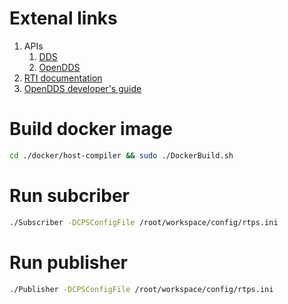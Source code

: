 # Extenal links

1. APIs
    1. [DDS](http://epics-dds.sourceforge.net/annotated.html)
    1. [OpenDDS](http://download.opendds.org/doxygen/index.html)
1. [RTI documentation](https://community.rti.com/documentation)
1. [OpenDDS developer's guide](http://download.objectcomputing.com/OpenDDS/OpenDDS-latest.pdf)


# Build docker image

```bash
cd ./docker/host-compiler && sudo ./DockerBuild.sh
```

# Run subcriber

```bash
./Subscriber -DCPSConfigFile /root/workspace/config/rtps.ini
```

# Run publisher

```bash
./Publisher -DCPSConfigFile /root/workspace/config/rtps.ini
```